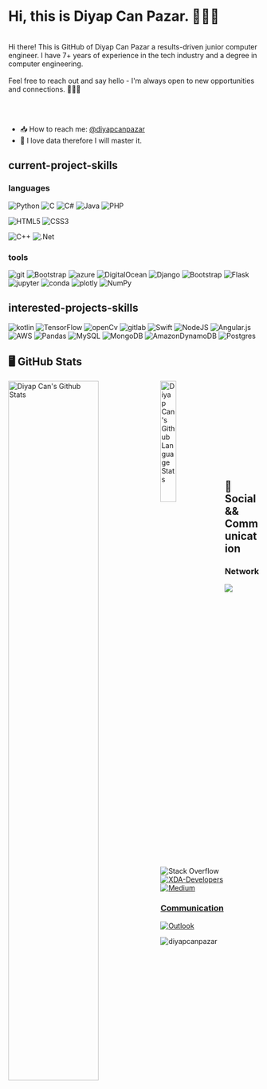 # Hi, this is Diyap Can Pazar. 🙋🏻‍♂️

<br>
Hi there! This is GitHub of Diyap Can Pazar a results-driven junior computer engineer. I have 7+ years of experience in the tech industry and a degree in computer engineering.
<br><br>
Feel free to reach out and say hello - I'm always open to new opportunities and connections. 👨🏻‍🔬

<br><br>

- 📥 How to reach me: [@diyapcanpazar](https://www.linkedin.com/in/diyapcanpazar/)
- 🤖 I love data therefore I will master it.

## current-project-skills
 ### languages
 
 ![Python](https://img.shields.io/badge/Python-FFD43B?style=for-the-badge&logo=python&logoColor=blue) 
 ![C](https://img.shields.io/badge/c-%2300599C.svg?style=for-the-badge&logo=c&logoColor=white)
 ![C#](https://img.shields.io/badge/c%23-%23239120.svg?style=for-the-badge&logo=c-sharp&logoColor=white)
 ![Java](https://img.shields.io/badge/Java-ED8B00?style=for-the-badge&logo=java&logoColor=white)
 ![PHP](https://img.shields.io/badge/PHP-777BB4?style=for-the-badge&logo=php&logoColor=white)

 ![HTML5](https://img.shields.io/badge/html5-%23E34F26.svg?style=for-the-badge&logo=html5&logoColor=white)
 ![CSS3](https://img.shields.io/badge/css3-%231572B6.svg?style=for-the-badge&logo=css3&logoColor=white)

 ![C++](https://img.shields.io/badge/c++-%2300599C.svg?style=for-the-badge&logo=c%2B%2B&logoColor=white)
 ![.Net](https://img.shields.io/badge/.NET-5C2D91?style=for-the-badge&logo=.net&logoColor=white)
 
 ### tools
 
 ![git](https://img.shields.io/badge/Git-F05032?style=for-the-badge&logo=git&logoColor=white)
 ![Bootstrap](https://img.shields.io/badge/bootstrap-%23563D7C.svg?style=for-the-badge&logo=bootstrap&logoColor=white)
 ![azure](https://img.shields.io/badge/microsoft%20azure-0089D6?style=for-the-badge&logo=microsoft-azure&logoColor=white)
 ![DigitalOcean](https://img.shields.io/badge/DigitalOcean-%230167ff.svg?style=for-the-badge&logo=digitalOcean&logoColor=white)
 ![Django](https://img.shields.io/badge/django-%23092E20.svg?style=for-the-badge&logo=django&logoColor=white)
 ![Bootstrap](https://img.shields.io/badge/bootstrap-%23563D7C.svg?style=for-the-badge&logo=bootstrap&logoColor=white)
 ![Flask](https://img.shields.io/badge/flask-%23000.svg?style=for-the-badge&logo=flask&logoColor=white)
 ![jupyter](https://img.shields.io/badge/Jupyter-F37626.svg?&style=for-the-badge&logo=Jupyter&logoColor=white)
 ![conda](https://img.shields.io/badge/conda-342B029.svg?&style=for-the-badge&logo=anaconda&logoColor=white)
 ![plotly](https://img.shields.io/badge/Plotly-239120?style=for-the-badge&logo=plotly&logoColor=white)
 ![NumPy](https://img.shields.io/badge/numpy-%23013243.svg?style=for-the-badge&logo=numpy&logoColor=white)

 
 ## interested-projects-skills
 
 ![kotlin](https://img.shields.io/badge/Kotlin-0095D5?&style=for-the-badge&logo=kotlin&logoColor=white)
 ![TensorFlow](https://img.shields.io/badge/TensorFlow-%23FF6F00.svg?style=for-the-badge&logo=TensorFlow&logoColor=white)
 ![openCv](https://img.shields.io/badge/OpenCV-27338e?style=for-the-badge&logo=OpenCV&logoColor=white)
 ![gitlab](https://img.shields.io/badge/GitLab-330F63?style=for-the-badge&logo=gitlab&logoColor=white)
 ![Swift](https://img.shields.io/badge/swift-F54A2A?style=for-the-badge&logo=swift&logoColor=white)
 ![NodeJS](https://img.shields.io/badge/node.js-6DA55F?style=for-the-badge&logo=node.js&logoColor=white)
 ![Angular.js](https://img.shields.io/badge/angular.js-%23E23237.svg?style=for-the-badge&logo=angularjs&logoColor=white)
 ![AWS](https://img.shields.io/badge/Amazon_AWS-232F3E?style=for-the-badge&logo=amazon-aws&logoColor=white)
 ![Pandas](https://img.shields.io/badge/pandas-%23150458.svg?style=for-the-badge&logo=pandas&logoColor=white)
 ![MySQL](https://img.shields.io/badge/mysql-%2300f.svg?style=for-the-badge&logo=mysql&logoColor=white)
 ![MongoDB](https://img.shields.io/badge/MongoDB-%234ea94b.svg?style=for-the-badge&logo=mongodb&logoColor=white)
 ![AmazonDynamoDB](https://img.shields.io/badge/Amazon%20DynamoDB-4053D6?style=for-the-badge&logo=Amazon%20DynamoDB&logoColor=white)
 ![Postgres](https://img.shields.io/badge/PostgreSQL-316192?style=for-the-badge&logo=postgresql&logoColor=white)

 
  ## 🖥️ GitHub Stats 

<img align="left" src="https://github-readme-stats.vercel.app/api?username=diyapcanpazar&show_icons=true&title_color=fff&icon_color=79ff97&text_color=efefef&bg_color=24292e" alt="Diyap Can's Github Stats" width="60%">
<img align="left" src="https://github-readme-stats.vercel.app/api/top-langs/?username=diyapcanpazar&langs_count=5&theme=tokyonight" alt="Diyap Can's Github Language Stats" width="25%">


<br><br><br><br><br><br><br><br><br><br>

 ## 📲 Social && Communication
 
 ### Network
 [![](https://img.shields.io/badge/linkedin-%230077B5.svg?&style=for-the-badge&logo=linkedin&logoColor=white)](https://www.linkedin.com/in/diyapcanpazar/)
 ![Stack Overflow](https://img.shields.io/badge/-Stackoverflow-FE7A16?style=for-the-badge&logo=stack-overflow&logoColor=white)
 [![XDA-Developers](https://img.shields.io/badge/XDA--Developers-%23AC6E2F.svg?style=for-the-badge&logo=XDA-Developers&logoColor=white)](https://forum.xda-developers.com/m/diyapcanpazar.11773459/)
<a href="https://medium.com/@diyapcanpazar" rel="nofollow"><img src="https://camo.githubusercontent.com/49c80c79c674e543c2c7c2ee7930cc15791f4bd56da17c4b3c91c273349bef8d/68747470733a2f2f696d672e736869656c64732e696f2f62616467652f6d656469756d2d2532333132313030452e7376673f267374796c653d666f722d7468652d6261646765266c6f676f3d6d656469756d266c6f676f436f6c6f723d7768697465" alt="Medium" data-canonical-src="https://img.shields.io/badge/medium-%2312100E.svg?&amp;style=for-the-badge&amp;logo=medium&amp;logoColor=white" style="max-width:100%;">
  ### Communication
 [![Outlook](https://img.shields.io/badge/Microsoft_Outlook-0078D4?style=for-the-badge&logo=microsoft-outlook&logoColor=white)](mailto:diyapcanpazar@outlook.com)

<img src="https://komarev.com/ghpvc/?username=diyapcanpazar" alt="diyapcanpazar" />
